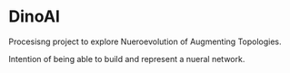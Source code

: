 # DinoAI

Procesisng project to explore Nueroevolution of Augmenting Topologies. 


Intention of being able to build and represent a nueral network. 
